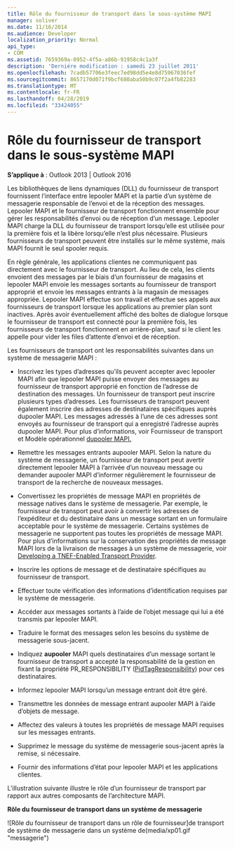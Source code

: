 ```yaml
---
title: Rôle du fournisseur de transport dans le sous-système MAPI
manager: soliver
ms.date: 11/16/2014
ms.audience: Developer
localization_priority: Normal
api_type:
- COM
ms.assetid: 7659369a-0952-4f5a-a86b-91958c4c1a3f
description: 'Derniére modification : samedi 23 juillet 2011'
ms.openlocfilehash: 7cadb57706e3feec7ed98dd5e4e8d75967036fef
ms.sourcegitcommit: 8657170d071f9bcf680aba50b9c07f2a4fb82283
ms.translationtype: MT
ms.contentlocale: fr-FR
ms.lasthandoff: 04/28/2019
ms.locfileid: "33424055"
---
```

# <a name="transport-provider-role-in-the-mapi-subsystem"></a>Rôle du fournisseur de transport dans le sous-système MAPI
  
**S’applique à** : Outlook 2013 | Outlook 2016 
  
Les bibliothèques de liens dynamiques (DLL) du fournisseur de transport fournissent l’interface entre lepooler MAPI et la partie d’un système de messagerie responsable de l’envoi et de la réception des messages. Lepooler MAPI et le fournisseur de transport fonctionnent ensemble pour gérer les responsabilités d’envoi ou de réception d’un message. Lepooler MAPI charge la DLL du fournisseur de transport lorsqu’elle est utilisée pour la première fois et la libère lorsqu’elle n’est plus nécessaire. Plusieurs fournisseurs de transport peuvent être installés sur le même système, mais MAPI fournit le seul spooler requis.
  
En règle générale, les applications clientes ne communiquent pas directement avec le fournisseur de transport. Au lieu de cela, les clients envoient des messages par le biais d’un fournisseur de magasins et lepooler MAPI envoie les messages sortants au fournisseur de transport approprié et envoie les messages entrants à la magasin de messages appropriée. Lepooler MAPI effectue son travail et effectue ses appels aux fournisseurs de transport lorsque les applications au premier plan sont inactives. Après avoir éventuellement affiché des boîtes de dialogue lorsque le fournisseur de transport est connecté pour la première fois, les fournisseurs de transport fonctionnent en arrière-plan, sauf si le client les appelle pour vider les files d’attente d’envoi et de réception. 
  
Les fournisseurs de transport ont les responsabilités suivantes dans un système de messagerie MAPI :
  
- Inscrivez les types d’adresses qu’ils peuvent accepter avec lepooler MAPI afin que lepooler MAPI puisse envoyer des messages au fournisseur de transport approprié en fonction de l’adresse de destination des messages. Un fournisseur de transport peut inscrire plusieurs types d’adresses. Les fournisseurs de transport peuvent également inscrire des adresses de destinataires spécifiques auprès dupooler MAPI. Les messages adressés à l’une de ces adresses sont envoyés au fournisseur de transport qui a enregistré l’adresse auprès dupooler MAPI. Pour plus d’informations, voir Fournisseur de transport et Modèle opérationnel [dupooler MAPI.](transport-provider-and-mapi-spooler-operational-model.md)
    
- Remettre les messages entrants aupooler MAPI. Selon la nature du système de messagerie, un fournisseur de transport peut avertir directement lepooler MAPI à l’arrivée d’un nouveau message ou demander aupooler MAPI d’informer régulièrement le fournisseur de transport de la recherche de nouveaux messages.
    
- Convertissez les propriétés de message MAPI en propriétés de message natives dans le système de messagerie. Par exemple, le fournisseur de transport peut avoir à convertir les adresses de l’expéditeur et du destinataire dans un message sortant en un formulaire acceptable pour le système de messagerie. Certains systèmes de messagerie ne supportent pas toutes les propriétés de message MAPI. Pour plus d’informations sur la conservation des propriétés de message MAPI lors de la livraison de messages à un système de messagerie, voir [Developing a TNEF-Enabled Transport Provider](developing-a-tnef-enabled-transport-provider.md).
    
- Inscrire les options de message et de destinataire spécifiques au fournisseur de transport.
    
- Effectuer toute vérification des informations d’identification requises par le système de messagerie.
    
- Accéder aux messages sortants à l’aide de l’objet message qui lui a été transmis par lepooler MAPI.
    
- Traduire le format des messages selon les besoins du système de messagerie sous-jacent.
    
- Indiquez **aupooler** MAPI quels destinataires d’un message sortant le fournisseur de transport a accepté la responsabilité de la gestion en fixant la propriété PR_RESPONSIBILITY ([PidTagResponsibility](pidtagresponsibility-canonical-property.md)) pour ces destinataires.
    
- Informez lepooler MAPI lorsqu’un message entrant doit être géré.
    
- Transmettre les données de message entrant aupooler MAPI à l’aide d’objets de message.
    
- Affectez des valeurs à toutes les propriétés de message MAPI requises sur les messages entrants.
    
- Supprimez le message du système de messagerie sous-jacent après la remise, si nécessaire.
    
- Fournir des informations d’état pour lepooler MAPI et les applications clientes.
    
L’illustration suivante illustre le rôle d’un fournisseur de transport par rapport aux autres composants de l’architecture MAPI.
  
**Rôle du fournisseur de transport dans un système de messagerie**
  
![Rôle du fournisseur de transport dans un rôle de fournisseur]de transport de système de messagerie dans un système de(media/xp01.gif "messagerie")
  


